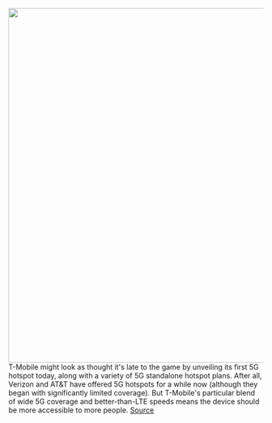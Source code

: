 <img src='https://cdn.vox-cdn.com/thumbor/BCqxxs77G8zbHdw3TCZt0f3cw0s=/0x0:1832x1222/1200x800/filters:focal(770x465:1062x757)/cdn.vox-cdn.com/uploads/chorus_image/image/68492517/Moretti_generic_top_006.5.jpg' width='700px' /><br/>
T-Mobile might look as thought it's late to the game by unveiling its first 5G hotspot today, along with a variety of 5G standalone hotspot plans. After all, Verizon and AT&T have offered 5G hotspots for a while now (although they began with significantly limited coverage). But T-Mobile's particular blend of wide 5G coverage and better-than-LTE speeds means the device should be more accessible to more people.
<a href='https://www.theverge.com/2020/12/10/22167745/tmobile-5g-hotspot-100gb-standalone-plan'> Source <a/>